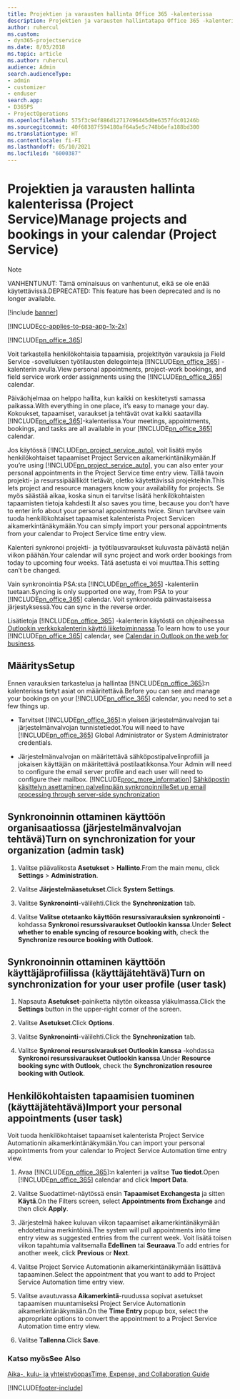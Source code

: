 ```yaml
---
title: Projektien ja varausten hallinta Office 365 -kalenterissa
description: Projektien ja varausten hallintatapa Office 365 -kalenterissa
author: ruhercul
ms.custom:
- dyn365-projectservice
ms.date: 8/03/2018
ms.topic: article
ms.author: ruhercul
audience: Admin
search.audienceType:
- admin
- customizer
- enduser
search.app:
- D365PS
- ProjectOperations
ms.openlocfilehash: 575f3c94f886d12717496445d0e6357fdc01246b
ms.sourcegitcommit: 40f68387f594180af64a5e5c748b6efa188bd300
ms.translationtype: HT
ms.contentlocale: fi-FI
ms.lasthandoff: 05/10/2021
ms.locfileid: "6000387"
---
```

# <a name="manage-projects-and-bookings-in-your-calendar-project-service"></a><span data-ttu-id="e2a3a-103">Projektien ja varausten hallinta kalenterissa (Project Service)</span><span class="sxs-lookup"><span data-stu-id="e2a3a-103">Manage projects and bookings in your calendar (Project Service)</span></span>

> [!Note]
> <span data-ttu-id="e2a3a-104">VANHENTUNUT: Tämä ominaisuus on vanhentunut, eikä se ole enää käytettävissä.</span><span class="sxs-lookup"><span data-stu-id="e2a3a-104">DEPRECATED: This feature has been deprecated and is no longer available.</span></span>

[!include [banner](../includes/psa-now-project-operations.md)]

[!INCLUDE[cc-applies-to-psa-app-1x-2x](../includes/cc-applies-to-psa-app-1x-2x.md)]

[!INCLUDE[pn_office_365](../includes/pn-office-365.md)] 

<span data-ttu-id="e2a3a-105">Voit tarkastella henkilökohtaisia tapaamisia, projektityön varauksia ja Field Service -sovelluksen työtilausten delegointeja [!INCLUDE[pn_office_365](../includes/pn-office-365.md)] -kalenterin avulla.</span><span class="sxs-lookup"><span data-stu-id="e2a3a-105">View personal appointments, project-work bookings, and field service work order assignments using the [!INCLUDE[pn_office_365](../includes/pn-office-365.md)] calendar.</span></span>  
  
 <span data-ttu-id="e2a3a-106">Päiväohjelmaa on helppo hallita, kun kaikki on keskitetysti samassa paikassa.</span><span class="sxs-lookup"><span data-stu-id="e2a3a-106">With everything in one place, it’s easy to manage your day.</span></span> <span data-ttu-id="e2a3a-107">Kokoukset, tapaamiset, varaukset ja tehtävät ovat kaikki saatavilla [!INCLUDE[pn_office_365](../includes/pn-office-365.md)]-kalenterissa.</span><span class="sxs-lookup"><span data-stu-id="e2a3a-107">Your meetings, appointments, bookings, and tasks are all available in your [!INCLUDE[pn_office_365](../includes/pn-office-365.md)] calendar.</span></span>  
  
 <span data-ttu-id="e2a3a-108">Jos käytössä [!INCLUDE[pn_project_service_auto](../includes/pn-project-service-auto.md)], voit lisätä myös henkilökohtaiset tapaamiset Project Servicen aikamerkintänäkymään.</span><span class="sxs-lookup"><span data-stu-id="e2a3a-108">If you’re using [!INCLUDE[pn_project_service_auto](../includes/pn-project-service-auto.md)], you can also enter your personal appointments in the Project Service time entry view.</span></span> <span data-ttu-id="e2a3a-109">Tällä tavoin projekti- ja resurssipäälliköt tietävät, oletko käytettävissä projekteihin.</span><span class="sxs-lookup"><span data-stu-id="e2a3a-109">This lets project and resource managers know your availability for projects.</span></span> <span data-ttu-id="e2a3a-110">Se myös säästää aikaa, koska sinun ei tarvitse lisätä henkilökohtaisten tapaamisten tietoja kahdesti.</span><span class="sxs-lookup"><span data-stu-id="e2a3a-110">It also saves you time, because you don’t have to enter info about your personal appointments twice.</span></span> <span data-ttu-id="e2a3a-111">Sinun tarvitsee vain tuoda henkilökohtaiset tapaamiset kalenterista Project Servicen aikamerkintänäkymään.</span><span class="sxs-lookup"><span data-stu-id="e2a3a-111">You can simply import your personal appointments from your calendar to Project Service time entry view.</span></span>  
  
 <span data-ttu-id="e2a3a-112">Kalenteri synkronoi projekti- ja työtilausvaraukset kuluvasta päivästä neljän viikon päähän.</span><span class="sxs-lookup"><span data-stu-id="e2a3a-112">Your calendar will sync project and work order bookings from today to upcoming four weeks.</span></span> <span data-ttu-id="e2a3a-113">Tätä asetusta ei voi muuttaa.</span><span class="sxs-lookup"><span data-stu-id="e2a3a-113">This setting can’t be changed.</span></span>  
  
 <span data-ttu-id="e2a3a-114">Vain synkronointia PSA:sta [!INCLUDE[pn_office_365](../includes/pn-office-365.md)] -kalenteriin tuetaan.</span><span class="sxs-lookup"><span data-stu-id="e2a3a-114">Syncing is only supported one way, from PSA to your [!INCLUDE[pn_office_365](../includes/pn-office-365.md)] calendar.</span></span> <span data-ttu-id="e2a3a-115">Voit synkronoida päinvastaisessa järjestyksessä.</span><span class="sxs-lookup"><span data-stu-id="e2a3a-115">You can sync in the reverse order.</span></span> 
  
 <span data-ttu-id="e2a3a-116">Lisätietoja [!INCLUDE[pn_office_365](../includes/pn-office-365.md)] -kalenterin käytöstä on ohjeaiheessa [Outlookin verkkokalenterin käyttö liiketoiminnassa](https://support.office.com/article/Calendar-in-Outlook-on-the-web-for-business-5219c457-d1fe-4c2f-9032-1a816b88e936).</span><span class="sxs-lookup"><span data-stu-id="e2a3a-116">To learn how to use your [!INCLUDE[pn_office_365](../includes/pn-office-365.md)] calendar, see [Calendar in Outlook on the web for business](https://support.office.com/article/Calendar-in-Outlook-on-the-web-for-business-5219c457-d1fe-4c2f-9032-1a816b88e936).</span></span>  
  
## <a name="setup"></a><span data-ttu-id="e2a3a-117">Määritys</span><span class="sxs-lookup"><span data-stu-id="e2a3a-117">Setup</span></span>  
 <span data-ttu-id="e2a3a-118">Ennen varauksien tarkastelua ja hallintaa [!INCLUDE[pn_office_365](../includes/pn-office-365.md)]:n kalenterissa tietyt asiat on määritettävä.</span><span class="sxs-lookup"><span data-stu-id="e2a3a-118">Before you can see and manage your bookings on your [!INCLUDE[pn_office_365](../includes/pn-office-365.md)] calendar, you need to set a few things up.</span></span>  
  
- <span data-ttu-id="e2a3a-119">Tarvitset [!INCLUDE[pn_office_365](../includes/pn-office-365.md)]:n yleisen järjestelmänvalvojan tai järjestelmänvalvojan tunnistetiedot.</span><span class="sxs-lookup"><span data-stu-id="e2a3a-119">You will need to have [!INCLUDE[pn_office_365](../includes/pn-office-365.md)] Global Administrator or System Administrator credentials.</span></span>  
  
- <span data-ttu-id="e2a3a-120">Järjestelmänvalvojan on määritettävä sähköpostipalvelinprofiili ja jokaisen käyttäjän on määritettävä postilaatikkonsa.</span><span class="sxs-lookup"><span data-stu-id="e2a3a-120">Your Admin will need to configure the email server profile and each user will need to configure their mailbox.</span></span> [!INCLUDE[proc_more_information](../includes/proc-more-information.md)] <span data-ttu-id="e2a3a-121">[Sähköpostin käsittelyn asettaminen palvelinpään synkronoinnille](/dynamics365/customerengagement/on-premises/admin/set-up-server-side-synchronization-of-email-appointments-contacts-and-tasks)</span><span class="sxs-lookup"><span data-stu-id="e2a3a-121">[Set up email processing through server-side synchronization](/dynamics365/customerengagement/on-premises/admin/set-up-server-side-synchronization-of-email-appointments-contacts-and-tasks)</span></span>  
  
## <a name="turn-on-synchronization-for-your-organization-admin-task"></a><span data-ttu-id="e2a3a-122">Synkronoinnin ottaminen käyttöön organisaatiossa (järjestelmänvalvojan tehtävä)</span><span class="sxs-lookup"><span data-stu-id="e2a3a-122">Turn on synchronization for your organization (admin task)</span></span>  
  
1.  <span data-ttu-id="e2a3a-123">Valitse päävalikosta **Asetukset** > **Hallinto**.</span><span class="sxs-lookup"><span data-stu-id="e2a3a-123">From the main menu, click **Settings** > **Administration**.</span></span>  
  
2.  <span data-ttu-id="e2a3a-124">Valitse **Järjestelmäasetukset**.</span><span class="sxs-lookup"><span data-stu-id="e2a3a-124">Click **System Settings**.</span></span>  
  
3.  <span data-ttu-id="e2a3a-125">Valitse **Synkronointi**-välilehti.</span><span class="sxs-lookup"><span data-stu-id="e2a3a-125">Click the **Synchronization** tab.</span></span>  
  
4.  <span data-ttu-id="e2a3a-126">Valitse **Valitse otetaanko käyttöön resurssivarauksien synkronointi** -kohdassa **Synkronoi resurssivaraukset Outlookin kanssa**.</span><span class="sxs-lookup"><span data-stu-id="e2a3a-126">Under **Select whether to enable syncing of resource booking with**, check the **Synchronize resource booking with Outlook**.</span></span>  
  
## <a name="turn-on-synchronization-for-your-user-profile-user-task"></a><span data-ttu-id="e2a3a-127">Synkronoinnin ottaminen käyttöön käyttäjäprofiilissa (käyttäjätehtävä)</span><span class="sxs-lookup"><span data-stu-id="e2a3a-127">Turn on synchronization for your user profile (user task)</span></span>  
  
1.  <span data-ttu-id="e2a3a-128">Napsauta **Asetukset**-painiketta näytön oikeassa yläkulmassa.</span><span class="sxs-lookup"><span data-stu-id="e2a3a-128">Click the **Settings** button in the upper-right corner of the screen.</span></span>  
  
2.  <span data-ttu-id="e2a3a-129">Valitse **Asetukset**.</span><span class="sxs-lookup"><span data-stu-id="e2a3a-129">Click **Options**.</span></span>  
  
3.  <span data-ttu-id="e2a3a-130">Valitse **Synkronointi**-välilehti.</span><span class="sxs-lookup"><span data-stu-id="e2a3a-130">Click the **Synchronization** tab.</span></span>  
  
4.  <span data-ttu-id="e2a3a-131">Valitse **Synkronoi resurssivaraukset Outlookin kanssa** -kohdassa **Synkronoi resurssivaraukset Outlookin kanssa**.</span><span class="sxs-lookup"><span data-stu-id="e2a3a-131">Under **Resource booking sync with Outlook**, check the **Synchronization resource booking with Outlook**.</span></span>  
  
## <a name="import-your-personal-appointments-user-task"></a><span data-ttu-id="e2a3a-132">Henkilökohtaisten tapaamisien tuominen (käyttäjätehtävä)</span><span class="sxs-lookup"><span data-stu-id="e2a3a-132">Import your personal appointments (user task)</span></span>  
 <span data-ttu-id="e2a3a-133">Voit tuoda henkilökohtaiset tapaamiset kalenterista Project Service Automationin aikamerkintänäkymään.</span><span class="sxs-lookup"><span data-stu-id="e2a3a-133">You can import your personal appointments from your calendar to Project Service Automation time entry view.</span></span>  
  
1. <span data-ttu-id="e2a3a-134">Avaa [!INCLUDE[pn_office_365](../includes/pn-office-365.md)]:n kalenteri ja valitse **Tuo tiedot**.</span><span class="sxs-lookup"><span data-stu-id="e2a3a-134">Open [!INCLUDE[pn_office_365](../includes/pn-office-365.md)] calendar and click **Import Data**.</span></span>  
  
2. <span data-ttu-id="e2a3a-135">Valitse Suodattimet-näytössä ensin **Tapaamiset Exchangesta** ja sitten **Käytä**.</span><span class="sxs-lookup"><span data-stu-id="e2a3a-135">On the Filters screen, select **Appointments from Exchange** and then click **Apply**.</span></span>  
  
3. <span data-ttu-id="e2a3a-136">Järjestelmä hakee kuluvan viikon tapaamiset aikamerkintänäkymään ehdotettuina merkintöinä.</span><span class="sxs-lookup"><span data-stu-id="e2a3a-136">The system will pull appointments into time entry view as suggested entries from the current week.</span></span> <span data-ttu-id="e2a3a-137">Voit lisätä toisen viikon tapahtumia valitsemalla **Edellinen** tai **Seuraava**.</span><span class="sxs-lookup"><span data-stu-id="e2a3a-137">To add entries for another week, click **Previous** or **Next**.</span></span>  
  
4. <span data-ttu-id="e2a3a-138">Valitse Project Service Automationin aikamerkintänäkymään lisättävä tapaaminen.</span><span class="sxs-lookup"><span data-stu-id="e2a3a-138">Select the appointment that you want to add to Project Service Automation time entry view.</span></span>  
  
5. <span data-ttu-id="e2a3a-139">Valitse avautuvassa **Aikamerkintä**-ruudussa sopivat asetukset tapaamisen muuntamiseksi Project Service Automationin aikamerkintänäkymään.</span><span class="sxs-lookup"><span data-stu-id="e2a3a-139">On the **Time Entry** popup box, select the appropriate options to convert the appointment to a Project Service Automation time entry view.</span></span>  
  
6. <span data-ttu-id="e2a3a-140">Valitse **Tallenna**.</span><span class="sxs-lookup"><span data-stu-id="e2a3a-140">Click **Save**.</span></span>  
  
### <a name="see-also"></a><span data-ttu-id="e2a3a-141">Katso myös</span><span class="sxs-lookup"><span data-stu-id="e2a3a-141">See Also</span></span>  
 [<span data-ttu-id="e2a3a-142">Aika-, kulu- ja yhteistyöopas</span><span class="sxs-lookup"><span data-stu-id="e2a3a-142">Time, Expense, and Collaboration Guide</span></span>](../psa/time-expense-collaboration-guide.md)


[!INCLUDE[footer-include](../includes/footer-banner.md)]